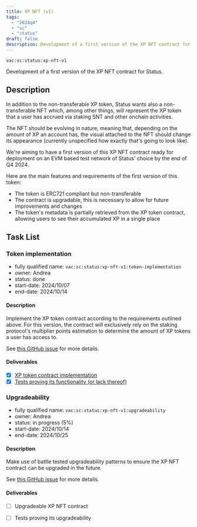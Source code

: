 ```yaml
---
title: XP NFT (v1)
tags:
  - "2024q4"
  - "sc"
  - "status"
draft: false
description: Development of a first version of the XP NFT contract for Status.
---
```


`vac:sc:status:xp-nft-v1`

Development of a first version of the XP NFT contract for Status.

## Description

In addition to the non-transferable XP token,
Status wants also a non-transferable NFT which,
among other things,
will represent the XP token that a user has accrued via staking SNT and other onchain activities.

The NFT should be evolving in nature,
meaning that,
depending on the amount of XP an account has,
the visual attached to the NFT should change its appearance (currently unspecified how exactly that's going to look like).

We're aiming to have a first version of this XP NFT contract ready for deployment on an EVM based test network of Status' choice by the end of Q4 2024.

Here are the main features and requirements of the first version of this token:

- The token is ERC721 compliant but non-transferable
- The contract is upgradable, this is necessary to allow for future improvements and changes
- The token's metadata is partially retrieved from the XP token contract, allowing users to see their accumulated XP in a single place

## Task List

### Token implementation

* fully qualified name: `vac:sc:status:xp-nft-v1:token-implementation`
* owner: Andrea
* status: done
* start-date: 2024/10/07
* end-date: 2024/10/14

#### Description

Implement the XP token contract according to the requirements outlined above.
For this version,
the contract will exclusively rely on the staking protocol's multiplier points estimation to determine the amount of XP tokens a user has access to.

See [this GitHub issue](https://github.com/vacp2p/staking-reward-streamer/issues/37) for more details.

#### Deliverables

- [x] [XP token contract implementation](https://github.com/vacp2p/staking-reward-streamer/pull/12)
- [x] [Tests proving its functionality (or lack thereof)](https://github.com/vacp2p/staking-reward-streamer/pull/12)

### Upgradeability

* fully qualified name: `vac:sc:status:xp-nft-v1:upgradeability`
* owner: Andrea
* status: in progress (5%)
* start-date: 2024/10/14
* end-date: 2024/10/25

#### Description

Make use of battle tested upgradeability patterns to ensure the XP NFT contract can be upgraded in the future.

See [this GitHub issue](https://github.com/vacp2p/staking-reward-streamer/issues/38) for more details.

#### Deliverables

- [ ] Upgradeable XP NFT contract
- [ ] Tests proving its upgradeability

